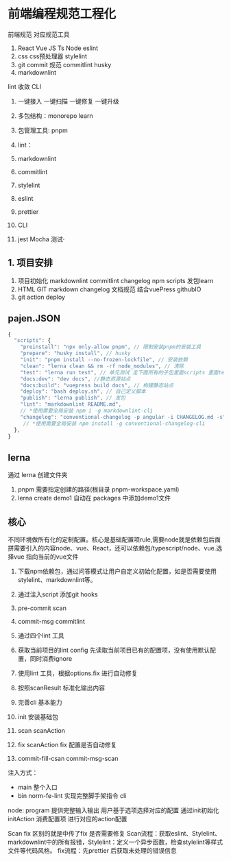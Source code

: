 # 前端编程规范工程化

前端规范 对应规范工具
1. React Vue JS Ts Node eslint
2. css css预处理器 stylelint
3. git commit 规范 commitlint husky
4. markdownlint

lint 收敛 CLI

1. 一键接入 一键扫描 一键修复 一键升级

1. 多包结构：monorepo learn
2. 包管理工具: pnpm
3. lint：
  1. markdownlint
  2. commitlint
  3. stylelint
  4. eslint
  5. prettier
4. CLI
5. jest Mocha 测试·

## 1. 项目安排
1. 项目初始化 markdownlint commitlint changelog
   npm scripts 发包learn
2. HTML GIT markdown changelog 文档规范 结合vuePress  githubIO
3. git action deploy

## pajen.JSON
```js
{
  "scripts": {
    "preinstall": "npx only-allow pnpm", // 限制安装pnpm的安装工具
    "prepare": "husky install", // husky    
    "init": "pnpm install --no-frozen-lockfile", // 安装依赖
    "clean": "lerna clean && rm -rf node_modules", // 清除
    "test": "lerna run test", // 单元测试 走下面所有的子包里面scripts 里面test指令的包
    "docs:dev": "dev docs", //静态资源站点
    "docs:build": "vuepress build docs", // 构建静态站点  
    "deploy": "bash deploy.sh", // 自己定义脚本
    "publish": "lerna publish", // 发包
    "lint": "markdownlint README.md",
    // *使用需要全局安装 npm i -g markdownlint-cli
    "changelog": "conventional-changelog -p angular -i CHANGELOG.md -s"  
     // *使用需要全局安装 npm install -g conventional-changelog-cli
  },
}
```

## lerna
通过 lerna 创建文件夹
1. pnpm 需要指定创建的路径(根目录 pnpm-workspace.yaml)
2. lerna create demo1  自动在 packages 中添加demo1文件

## 核心
 不同环境做所有化的定制配置。核心是基础配置项rule,需要node就是依赖包后面拼需要引入的内容node、vue、React，还可以依赖包/typescript/node、vue.选择vue 指向当前的vue文件
1. 下载npm依赖包，通过问答模式让用户自定义初始化配置，如是否需要使用stylelint、markdownlint等。

1. 通过注入script 添加git hooks
  1. pre-commit scan
  2. commit-msg commitlint
2. 通过四个lint 工具
  1. 获取当前项目的lint config 先读取当前项目已有的配置项，没有使用默认配置，同时消费ignore
  2. 使用lint 工具，根据options.fix 进行自动修复
  3. 按照scanResult 标准化输出内容
3. 完善cli 基本能力
  1. init 安装基础包
  2. scan scanAction
  3. fix scanAction fix 配置是否自动修复
  4. commit-fill-csan  commit-msg-scan

注入方式：
- main 整个入口
- bin norm-fe-lint 实现完整脚手架指令 cli

node: program 提供完整输入输出 用户基于选项选择对应的配置
通过init初始化 initAction  消费配置项 进行对应的action配置

Scan fix 区别的就是中传了fix 是否需要修复
Scan流程：获取eslint、Stylelint、markdownlint中的所有报错，Stylelint：定义一个异步函数，检查stylelint等样式文件等代码风格。
fix流程：先prettier 后获取未处理的错误信息